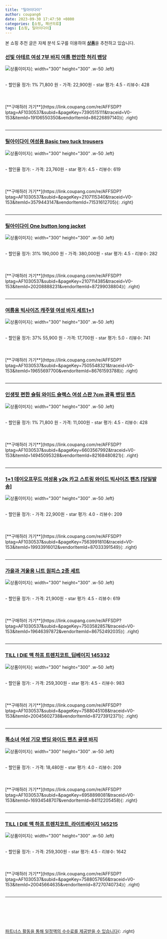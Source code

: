 ```yaml
---
title: "틸아이다이"
author: coupang6
date: 2023-09-30 17:47:50 +0800
categories: [쇼핑, 패션의류]
tags: [쇼핑, 틸아이다이]
---
```


본 쇼핑 추천 글은 자체 분석 도구를 이용하여 [**상품**](https://link.coupang.com/a/bao1ui)을 추천하고 있습니다.

### [선빛 아테르 여성 7부 바지 여름 편안한 허리 밴당](https://link.coupang.com/re/AFFSDP?lptag=AF1030537&subid=&pageKey=7390515111&traceid=V0-153&itemId=19106550350&vendorItemId=86226897140)

![상품이미지](https://thumbnail8.coupangcdn.com/thumbnails/remote/230x230ex/image/vendor_inventory/99ae/87b1d0ae2e12f53de52c7cc241dfa79e6bc821bf6d71c878513a56176db4.jpg){: width="300" height="300" .w-50 .left}


<br>
- 할인율 정가: 1%  71,800   원
- 가격: 22,900원
- star 평가: 4.5
- 리뷰수: 428
<br>
<br>
<br>
<br>
[**구매하러 가기**](https://link.coupang.com/re/AFFSDP?lptag=AF1030537&subid=&pageKey=7390515111&traceid=V0-153&itemId=19106550350&vendorItemId=86226897140){: .right}
<br>
<br>

---

### [틸아이다이 여성용 Basic two tuck trousers](https://link.coupang.com/re/AFFSDP?lptag=AF1030537&subid=&pageKey=2107115340&traceid=V0-153&itemId=3579443147&vendorItemId=71531612705)

![상품이미지](https://thumbnail9.coupangcdn.com/thumbnails/remote/230x230ex/image/retail/images/2020/09/03/16/4/dc647971-070a-4853-9277-616c55699739.jpg){: width="300" height="300" .w-50 .left}


<br>
- 할인율 정가: 
- 가격: 23,760원
- star 평가: 4.5
- 리뷰수: 619
<br>
<br>
<br>
<br>
[**구매하러 가기**](https://link.coupang.com/re/AFFSDP?lptag=AF1030537&subid=&pageKey=2107115340&traceid=V0-153&itemId=3579443147&vendorItemId=71531612705){: .right}
<br>
<br>

---

### [틸아이다이 One button long jacket](https://link.coupang.com/re/AFFSDP?lptag=AF1030537&subid=&pageKey=2107114385&traceid=V0-153&itemId=20208888231&vendorItemId=87299038804)

![상품이미지](https://thumbnail7.coupangcdn.com/thumbnails/remote/230x230ex/image/vendor_inventory/240f/5f210bf650f6acf40ee4d3276212df37f277f813a45b1a25a50193d140be.JPG){: width="300" height="300" .w-50 .left}


<br>
- 할인율 정가: 31%  190,000   원
- 가격: 380,000원
- star 평가: 4.5
- 리뷰수: 282
<br>
<br>
<br>
<br>
[**구매하러 가기**](https://link.coupang.com/re/AFFSDP?lptag=AF1030537&subid=&pageKey=2107114385&traceid=V0-153&itemId=20208888231&vendorItemId=87299038804){: .right}
<br>
<br>

---

### [여름용 빅사이즈 캐주얼 여성 바지 세트1+1](https://link.coupang.com/re/AFFSDP?lptag=AF1030537&subid=&pageKey=7505548321&traceid=V0-153&itemId=19655697700&vendorItemId=86761593788)

![상품이미지](https://thumbnail8.coupangcdn.com/thumbnails/remote/230x230ex/image/vendor_inventory/5237/b900d8b9a452f21a34f4692ca35669423db6145250647a1f37f3555aea38.jpg){: width="300" height="300" .w-50 .left}


<br>
- 할인율 정가: 37%  55,900   원
- 가격: 17,700원
- star 평가: 5.0
- 리뷰수: 741
<br>
<br>
<br>
<br>
[**구매하러 가기**](https://link.coupang.com/re/AFFSDP?lptag=AF1030537&subid=&pageKey=7505548321&traceid=V0-153&itemId=19655697700&vendorItemId=86761593788){: .right}
<br>
<br>

---

### [인생핏 편한 슬림 와이드 슬랙스 여성 스판 7cm 광폭 밴딩 팬츠](https://link.coupang.com/re/AFFSDP?lptag=AF1030537&subid=&pageKey=6603567992&traceid=V0-153&itemId=14945095328&vendorItemId=82168480821)

![상품이미지](https://thumbnail10.coupangcdn.com/thumbnails/remote/230x230ex/image/vendor_inventory/f90e/f27ccae7b2e43b5f91e718919730f97b414b68ad13616f2d92e5ed9eb08b.jpg){: width="300" height="300" .w-50 .left}


<br>
- 할인율 정가: 1%  71,800   원
- 가격: 11,000원
- star 평가: 4.5
- 리뷰수: 428
<br>
<br>
<br>
<br>
[**구매하러 가기**](https://link.coupang.com/re/AFFSDP?lptag=AF1030537&subid=&pageKey=6603567992&traceid=V0-153&itemId=14945095328&vendorItemId=82168480821){: .right}
<br>
<br>

---

### [1+1 데이오프무드 여성용 y2k 카고 스트링 와이드 빅사이즈 팬츠 [당일발송]](https://link.coupang.com/re/AFFSDP?lptag=AF1030537&subid=&pageKey=7563991810&traceid=V0-153&itemId=19933916012&vendorItemId=87033391549)

![상품이미지](https://thumbnail7.coupangcdn.com/thumbnails/remote/230x230ex/image/vendor_inventory/0cfb/eab81233687ab330e61e77d2976f58c0b62d2a23e3b3e71f28ba92dadb95.jpg){: width="300" height="300" .w-50 .left}


<br>
- 할인율 정가: 
- 가격: 22,900원
- star 평가: 4.0
- 리뷰수: 209
<br>
<br>
<br>
<br>
[**구매하러 가기**](https://link.coupang.com/re/AFFSDP?lptag=AF1030537&subid=&pageKey=7563991810&traceid=V0-153&itemId=19933916012&vendorItemId=87033391549){: .right}
<br>
<br>

---

### [가을과 겨울용 니트 원피스 2종 세트](https://link.coupang.com/re/AFFSDP?lptag=AF1030537&subid=&pageKey=7503582857&traceid=V0-153&itemId=19646397872&vendorItemId=86752492035)

![상품이미지](https://thumbnail7.coupangcdn.com/thumbnails/remote/230x230ex/image/vendor_inventory/81cf/dcad776bcb4daf8168cc09253c7c15bb0e76cdcc8bf6b18e6fbd55682f5a.jpg){: width="300" height="300" .w-50 .left}


<br>
- 할인율 정가: 
- 가격: 21,900원
- star 평가: 4.5
- 리뷰수: 619
<br>
<br>
<br>
<br>
[**구매하러 가기**](https://link.coupang.com/re/AFFSDP?lptag=AF1030537&subid=&pageKey=7503582857&traceid=V0-153&itemId=19646397872&vendorItemId=86752492035){: .right}
<br>
<br>

---

### [TILL I DIE 맥 하프 트렌치코트_딥베이지 145332](https://link.coupang.com/re/AFFSDP?lptag=AF1030537&subid=&pageKey=7588045108&traceid=V0-153&itemId=20045602738&vendorItemId=87273912371)

![상품이미지](https://thumbnail9.coupangcdn.com/thumbnails/remote/230x230ex/image/vendor_inventory/69e4/eb7d12401085e1f60fd3ff7327ee46def807f10570a951a35f13be03a478.jpg){: width="300" height="300" .w-50 .left}


<br>
- 할인율 정가: 
- 가격: 259,300원
- star 평가: 4.5
- 리뷰수: 983
<br>
<br>
<br>
<br>
[**구매하러 가기**](https://link.coupang.com/re/AFFSDP?lptag=AF1030537&subid=&pageKey=7588045108&traceid=V0-153&itemId=20045602738&vendorItemId=87273912371){: .right}
<br>
<br>

---

### [똑소녀 여성 기모 밴딩 와이드 팬츠 골덴 바지](https://link.coupang.com/re/AFFSDP?lptag=AF1030537&subid=&pageKey=6958898081&traceid=V0-153&itemId=16934548707&vendorItemId=84112205458)

![상품이미지](https://thumbnail6.coupangcdn.com/thumbnails/remote/230x230ex/image/vendor_inventory/9f8a/395dc71a69d8b854b8cb830b995d2ad1c5e61992b26b542f60610859b10e.jpg){: width="300" height="300" .w-50 .left}


<br>
- 할인율 정가: 
- 가격: 18,480원
- star 평가: 4.0
- 리뷰수: 209
<br>
<br>
<br>
<br>
[**구매하러 가기**](https://link.coupang.com/re/AFFSDP?lptag=AF1030537&subid=&pageKey=6958898081&traceid=V0-153&itemId=16934548707&vendorItemId=84112205458){: .right}
<br>
<br>

---

### [TILL I DIE 맥 하프 트렌치코트_라이트베이지 145215](https://link.coupang.com/re/AFFSDP?lptag=AF1030537&subid=&pageKey=7588057656&traceid=V0-153&itemId=20045664635&vendorItemId=87270740734)

![상품이미지](https://thumbnail10.coupangcdn.com/thumbnails/remote/230x230ex/image/vendor_inventory/6403/949d0e6fd9b8b0733d8296dd59c73a302f8c50ec5049c224d02e948e9d4d.jpg){: width="300" height="300" .w-50 .left}


<br>
- 할인율 정가: 
- 가격: 259,300원
- star 평가: 4.5
- 리뷰수: 1642
<br>
<br>
<br>
<br>
[**구매하러 가기**](https://link.coupang.com/re/AFFSDP?lptag=AF1030537&subid=&pageKey=7588057656&traceid=V0-153&itemId=20045664635&vendorItemId=87270740734){: .right}
<br>
<br>

---
<br><br><br><br><br> [파트너스 활동을 통해 일정액의 수수료를 제공받을 수 있습니다](https://link.coupang.com/a/bao1ui){: .right}